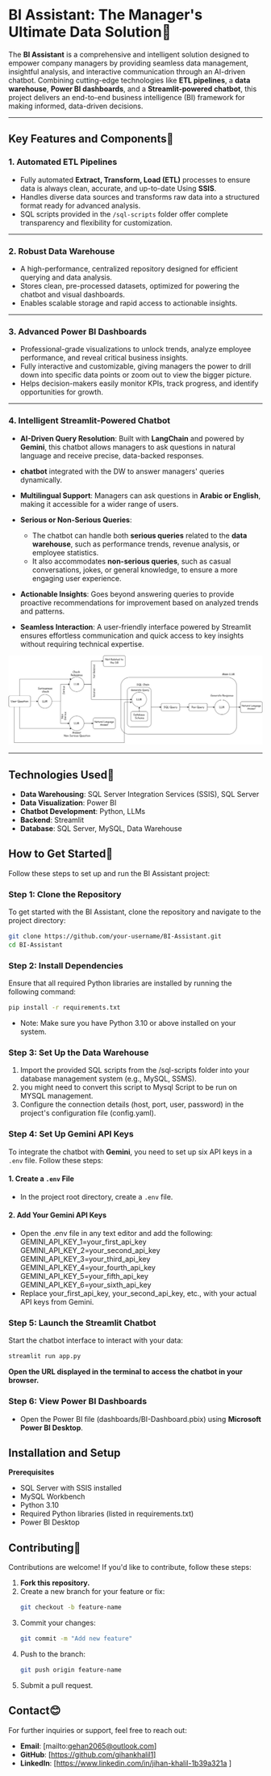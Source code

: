 # **BI Assistant: The Manager's Ultimate Data Solution**🚀

The **BI Assistant** is a comprehensive and intelligent solution designed to empower company managers by providing seamless data management, insightful analysis, and interactive communication through an AI-driven chatbot. Combining cutting-edge technologies like **ETL pipelines**, a **data warehouse**, **Power BI dashboards**, and a **Streamlit-powered chatbot**, this project delivers an end-to-end business intelligence (BI) framework for making informed, data-driven decisions.

---

## **Key Features and Components**🚀

### **1. Automated ETL Pipelines**
- Fully automated **Extract, Transform, Load (ETL)** processes to ensure data is always clean, accurate, and up-to-date Using **SSIS**.  
- Handles diverse data sources and transforms raw data into a structured format ready for advanced analysis.  
- SQL scripts provided in the `/sql-scripts` folder offer complete transparency and flexibility for customization.  

---

### **2. Robust Data Warehouse**
- A high-performance, centralized repository designed for efficient querying and data analysis.  
- Stores clean, pre-processed datasets, optimized for powering the chatbot and visual dashboards.  
- Enables scalable storage and rapid access to actionable insights.  

---

### **3. Advanced Power BI Dashboards**
- Professional-grade visualizations to unlock trends, analyze employee performance, and reveal critical business insights.  
- Fully interactive and customizable, giving managers the power to drill down into specific data points or zoom out to view the bigger picture.  
- Helps decision-makers easily monitor KPIs, track progress, and identify opportunities for growth.

---

### **4. Intelligent Streamlit-Powered Chatbot**

- **AI-Driven Query Resolution**: Built with **LangChain** and powered by **Gemini**, this chatbot allows managers to ask questions in natural language and receive precise, data-backed responses.
  
- **chatbot** integrated with the DW to answer managers' queries dynamically.
  
- **Multilingual Support**: Managers can ask questions in **Arabic or English**, making it accessible for a wider range of users.

- **Serious or Non-Serious Queries**:  
  - The chatbot can handle both **serious queries** related to the **data warehouse**, such as performance trends, revenue analysis, or employee statistics.  
  - It also accommodates **non-serious queries**, such as casual conversations, jokes, or general knowledge, to ensure a more engaging user experience.

- **Actionable Insights**: Goes beyond answering queries to provide proactive recommendations for improvement based on analyzed trends and patterns.

- **Seamless Interaction**: A user-friendly interface powered by Streamlit ensures effortless communication and quick access to key insights without requiring technical expertise.


![alt text](<WhatsApp Image 2024-11-25 at 15.52.53_8e62a23e.jpg>)

---
## **Technologies Used**🚀
- **Data Warehousing**: SQL Server Integration Services (SSIS), SQL Server
- **Data Visualization**: Power BI
- **Chatbot Development**: Python, LLMs
- **Backend**: Streamlit
- **Database**: SQL Server, MySQL, Data Warehouse

## **How to Get Started**🚀

Follow these steps to set up and run the BI Assistant project:

### **Step 1: Clone the Repository**
To get started with the BI Assistant, clone the repository and navigate to the project directory:
```bash
git clone https://github.com/your-username/BI-Assistant.git
cd BI-Assistant
```

### **Step 2: Install Dependencies**
Ensure that all required Python libraries are installed by running the following command:

```bash
pip install -r requirements.txt

```
- Note: Make sure you have Python 3.10 or above installed on your system.



### **Step 3: Set Up the Data Warehouse**
1. Import the provided SQL scripts from the /sql-scripts folder into your database management system (e.g., MySQL, SSMS).
2. you might need to convert this script to Mysql Script to be run on MYSQL management.
3. Configure the connection details (host, port, user, password) in the project's configuration file (config.yaml).

### **Step 4: Set Up Gemini API Keys**

To integrate the chatbot with **Gemini**, you need to set up six API keys in a `.env` file. Follow these steps:

#### **1. Create a `.env` File**
- In the project root directory, create a `.env` file.  
#### **2. Add Your Gemini API Keys**
- Open the .env file in any text editor and add the following:
GEMINI_API_KEY_1=your_first_api_key
GEMINI_API_KEY_2=your_second_api_key
GEMINI_API_KEY_3=your_third_api_key
GEMINI_API_KEY_4=your_fourth_api_key
GEMINI_API_KEY_5=your_fifth_api_key
GEMINI_API_KEY_6=your_sixth_api_key
- Replace your_first_api_key, your_second_api_key, etc., with your actual API keys from Gemini.

### **Step 5: Launch the Streamlit Chatbot**
Start the chatbot interface to interact with your data:

```bash
streamlit run app.py
```

**Open the URL displayed in the terminal to access the chatbot in your browser.**

### **Step 6: View Power BI Dashboards**
- Open the Power BI file (dashboards/BI-Dashboard.pbix) using **Microsoft Power BI Desktop**.

## **Installation and Setup**
**Prerequisites**
- SQL Server with SSIS installed
- MySQL Workbench
- Python 3.10
- Required Python libraries (listed in requirements.txt)
- Power BI Desktop

## **Contributing**🚀

Contributions are welcome! If you'd like to contribute, follow these steps:  

1. **Fork this repository.**  
2. Create a new branch for your feature or fix:  
   ```bash
   git checkout -b feature-name
3. Commit your changes:
    ```bash
    git commit -m "Add new feature"
4. Push to the branch:
    ```bash
    git push origin feature-name
5. Submit a pull request.

## **Contact**😊

For further inquiries or support, feel free to reach out:

- **Email**: [mailto:gehan2065@outlook.com]
- **GitHub**: [https://github.com/gihankhalil1]
- **LinkedIn**: [https://www.linkedin.com/in/jihan-khalil-1b39a321a ]
